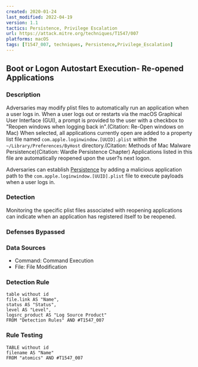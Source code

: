 ```yaml
---
created: 2020-01-24
last_modified: 2022-04-19
version: 1.1
tactics: Persistence, Privilege Escalation
url: https://attack.mitre.org/techniques/T1547/007
platforms: macOS
tags: [T1547_007, techniques, Persistence,Privilege_Escalation]
---
```


## Boot or Logon Autostart Execution- Re-opened Applications

### Description

Adversaries may modify plist files to automatically run an application when a user logs in. When a user logs out or restarts via the macOS Graphical User Interface (GUI), a prompt is provided to the user with a checkbox to "Reopen windows when logging back in".(Citation: Re-Open windows on Mac) When selected, all applications currently open are added to a property list file named <code>com.apple.loginwindow.[UUID].plist</code> within the <code>~/Library/Preferences/ByHost</code> directory.(Citation: Methods of Mac Malware Persistence)(Citation: Wardle Persistence Chapter) Applications listed in this file are automatically reopened upon the user?s next logon.

Adversaries can establish [Persistence](https://attack.mitre.org/tactics/TA0003) by adding a malicious application path to the <code>com.apple.loginwindow.[UUID].plist</code> file to execute payloads when a user logs in.

### Detection

Monitoring the specific plist files associated with reopening applications can indicate when an application has registered itself to be reopened.

### Defenses Bypassed



### Data Sources

  - Command: Command Execution
  -  File: File Modification
### Detection Rule

```dataview
table without id
file.link AS "Name",
status AS "Status",
level AS "Level",
logsrc_product AS "Log Source Product"
FROM "Detection Rules" AND #T1547_007
```

### Rule Testing

```dataview
TABLE without id
filename AS "Name"
FROM "atomics" AND #T1547_007
```
